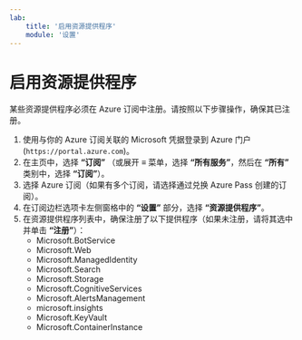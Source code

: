 ```yaml
---
lab:
    title: '启用资源提供程序'
    module: '设置'
---
```


# 启用资源提供程序

某些资源提供程序必须在 Azure 订阅中注册。请按照以下步骤操作，确保其已注册。

1. 使用与你的 Azure 订阅关联的 Microsoft 凭据登录到 Azure 门户 (`https://portal.azure.com`)。
2. 在主页中，选择 **“订阅”** （或展开 **&#8801;** 菜单，选择 **“所有服务”**，然后在 **“所有”** 类别中，选择 **“订阅”**）。
3. 选择 Azure 订阅（如果有多个订阅，请选择通过兑换 Azure Pass 创建的订阅）。
4. 在订阅边栏选项卡左侧窗格中的 **“设置”** 部分，选择 **“资源提供程序”**。
5. 在资源提供程序列表中，确保注册了以下提供程序（如果未注册，请将其选中并单击 **“注册”**）：
    - Microsoft.BotService
    - Microsoft.Web
    - Microsoft.ManagedIdentity
    - Microsoft.Search
    - Microsoft.Storage
    - Microsoft.CognitiveServices
    - Microsoft.AlertsManagement
    - microsoft.insights
    - Microsoft.KeyVault
    - Microsoft.ContainerInstance
